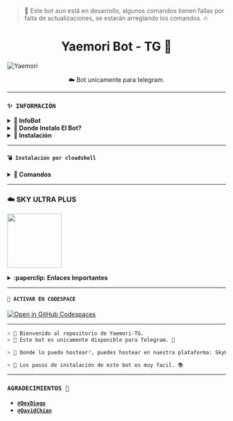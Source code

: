 > 🌸 Este bot aun está en desarrollo, algunos comandos tienen fallas por falta de actualizaciones, se estarán arreglando los comandos. 🔥

<h1 align="center">Yaemori Bot - TG 🌱</h1>

![Yaemori](https://qu.ax/CmyNh.jpg)

<p align="center">☁️ Bot unicamente para telegram.</p>
</p>

---

### **`✨️ INFORMACIÓN`**

<details>
 <summary><b> 🚩 InfoBot </b></summary>

> 🌺 Este bot es solo funcional en la plataforma de Telegram, si quieres instalar el bot edita la parte .env y cambias el token al token del bot de telegram 🌸

</details>

<details>
 <summary><b> 🚩 Donde Instalo El Bot? </b></summary>

> 🌺 Para instalar el bot te invito que uses el hosting **`SkyUltraPlus Host`** el hosting es 100% confiable que esperas para usarlo?, unete ya a nuestra comunidad!!! 🌸

</details>

<details>
 <summary><b> 🚩 Instalación </b></summary>

> 🌺 Si instalas el bot en hosting como SkyUltraPlus, o CodeSpace ve al archivo .env y cambia el token actual que está al token que te da el BotFather en Telegram. 🌸

> 🔥 Ejemplo: En este caso está: 

> • TOKEN="7219331778:AAHUf5uHK5vRkkSrOAmd9-7IdRJ1xZHm5fY"

> 🔥 Edita la parte donde está el token del bot de Tg y cambialo a tu token de telegram:

> • TOKEN="Aquí Token que te da BotFather"

![TokenImg](https://telegra.ph/file/0da9173442f5744105762.jpg)

[**`Aquí Link Archivo`**](https://github.com/Dev-Diego/YaemoriBot-TG/blob/main/.env)

> 🌺 El token puedes cambiarlo en el archivo .env 🌸

> 🌺 Si usas Termux, CloudShell entre otros puedes clonar el repositorio y editar la parte .env y coloca el token actual que te da el BotFarher en telegram. Y ya puedes instalar el Bot telegram. 🌸

</details>


---

#### **`💣 Instalación por cloudshell`**

<details>
 <summary><b> 🦎 Comandos</b></summary>

[`🚩 Instalar Cloud Shell Clic Aqui`](https://www.mediafire.com/file/bp2l6cci2p30hjv/Cloud+Shell_1.apk/file)

```bash
> git clone https://github.com/Dev-Diego/YaemoriBot-TG
```

```bash
> cd YaemoriBot-TG && yarn install
```

```bash
> npm start
```

</details>

---

### ☁️ SKY ULTRA PLUS
<a href="https://dash.corinplus.com"><img src="https://qu.ax/zFzXF.png" height="125px"></a>

<details>
 <summary><b>:paperclip: Enlaces Importantes</b></summary>

- **Dashboard:** [`Aquí`](https://dash.skyultraplus.com)
- **Panel:** [`Aquí`](https://panel.skyultraplus.com)
- **Canal de WhatsApp:** [`Aquí`](https://whatsapp.com/channel/0029VakUvreFHWpyWUr4Jr0g)
- **Comunidad:** [`Aquí`](https://chat.whatsapp.com/JPwcXvPEUwlEOyjI3BpYys)
- **Contacto(s):** 
[`Gata Dios`](https://wa.me/message/B3KTM5XN2JMRD1)  [`Russell`](https://api.whatsapp.com/send/?phone=15167096032&text&type=phone_number&app_absent=0)
- **Discord:** [`SkyUltraPlus`](https://discord.gg/Ph4eWsZ8)

<details>
<summary>☁️ Ajustes del Servidor - YaemoriBot</summary><img src="https://qu.ax/CepDu.jpg">

</details>

</details>

---

#### **`🌌 ACTIVAR EN CODESPACE`**

[![Open in GitHub Codespaces](https://github.com/codespaces/badge.svg)](https://github.com/codespaces/new?skip_quickstart=true&machine=basicLinux32gb&repo=Dev-Diego/YaemoriBot-TG&ref=main&geo=UsEast)

----- 

```bash
> 🌸 Bienvenido al repositorio de Yaemori-TG.
> 💋 Este bot es unicamente disponible para Telegram. 💫

> 🦈 Donde lo puedo hostear?, puedes hostear en nuestra plataforma: SkyUltraPlus Hosting, compra coins y arquiere el mejor servidor para asi puedas usar el bot sin bugs. ✨️

> 🌺 Los pasos de instalación de este bot es muy facil. 📚
```

---

### **`AGRADECIMIENTOS 🌟`**
- [**`@DevDiego`**](https://github.com/Dev-Diego)
- [**`@DavidChian`**](https://github.com/David-Chian)